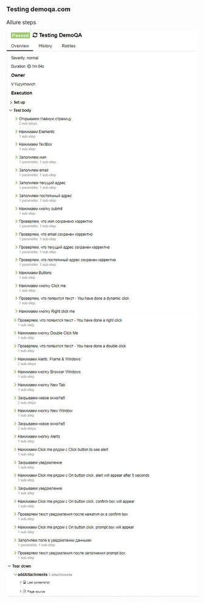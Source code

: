 ### Testing demoqa.com
Allure steps

<p align="left">
<img title="Allure Tests" src="images/report,section1.png" width="600">
<img title="Allure Tests" src="images/report,section2.png" width="600">
</p>


